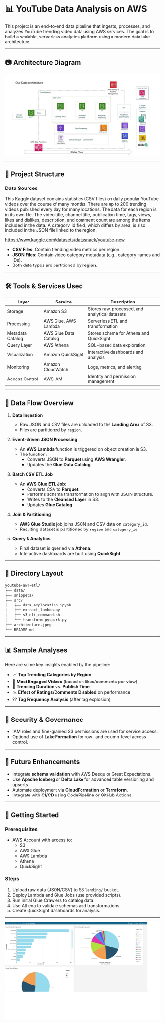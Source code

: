 ﻿
# 📊 YouTube Data Analysis on AWS

This project is an end-to-end data pipeline that ingests, processes, and analyzes YouTube trending video data using AWS services. The goal is to build a scalable, serverless analytics platform using a modern data lake architecture.

---
## 📷 Architecture Diagram

![Architecture](architecture.jpeg)

---
## 📁 Project Structure

### Data Sources

This Kaggle dataset contains statistics (CSV files) on daily popular YouTube videos over the course of many months. There are up to 200 trending videos published every day for many locations. The data for each region is in its own file. The video title, channel title, publication time, tags, views, likes and dislikes, description, and comment count are among the items included in the data. A category_id field, which differs by area, is also included in the JSON file linked to the region.

https://www.kaggle.com/datasets/datasnaek/youtube-new

- **CSV Files**: Contain trending video metrics per region.
- **JSON Files**: Contain video category metadata (e.g., category names and IDs).
- Both data types are partitioned by **region**.

---

## 🛠️ Tools & Services Used

| Layer            | Service               | Description                                   |
|------------------|------------------------|-----------------------------------------------|
| Storage          | Amazon S3              | Stores raw, processed, and analytical datasets |
| Processing       | AWS Glue, AWS Lambda   | Serverless ETL and transformation              |
| Metadata Catalog | AWS Glue Data Catalog  | Stores schema for Athena and QuickSight        |
| Query Layer      | AWS Athena             | SQL-based data exploration                     |
| Visualization    | Amazon QuickSight      | Interactive dashboards and analysis            |
| Monitoring       | Amazon CloudWatch      | Logs, metrics, and alerting                    |
| Access Control   | AWS IAM                | Identity and permission management             |
---

## 🔄 Data Flow Overview

1. **Data Ingestion**
   - Raw JSON and CSV files are uploaded to the **Landing Area** of S3.
   - Files are partitioned by `region`.

2. **Event-driven JSON Processing**
   - An **AWS Lambda** function is triggered on object creation in S3.
   - The function:
     - Converts JSON to **Parquet** using **AWS Wrangler**.
     - Updates the **Glue Data Catalog**.

3. **Batch CSV ETL Job**
   - An **AWS Glue ETL Job**:
     - Converts CSV to **Parquet**.
     - Performs schema transformation to align with JSON structure.
     - Writes to the **Cleansed Layer** in S3.
     - Updates **Glue Catalog**.

4. **Join & Partitioning**
   - **AWS Glue Studio** job joins JSON and CSV data on `category_id`.
   - Resulting dataset is partitioned by `region` and `category_id`.

5. **Query & Analytics**
   - Final dataset is queried via **Athena**.
   - Interactive dashboards are built using **QuickSight**.

---

## 📁 Directory Layout

```
youtube-aws-etl/
├── data/
├── snippets/
├── src/
│   ├── data_exploration.ipynb
│   ├── extract_lambda.py
│   ├── s3_cli_command.sh
│   └── transform_pyspark.py
├── architecture.jpeg
└── README.md

```

---

## 📊 Sample Analyses

Here are some key insights enabled by the pipeline:

- 📈 **Top Trending Categories by Region**
- 🎥 **Most Engaged Videos** (based on likes/comments per view)
- 📅 **Trending Duration** vs. **Publish Time**
- 📉 **Effect of Ratings/Comments Disabled** on performance
- ?? **Tag Frequency Analysis** (after tag explosion)

---

## 🔐 Security & Governance

- IAM roles and fine-grained S3 permissions are used for service access.
- Optional use of **Lake Formation** for row- and column-level access control.

---

## 🧪 Future Enhancements

- Integrate **schema validation** with AWS Deequ or Great Expectations.
- Use **Apache Iceberg** or **Delta Lake** for advanced table versioning and upserts.
- Automate deployment via **CloudFormation** or **Terraform**.
- Integrate with **CI/CD** using CodePipeline or GitHub Actions.

---



## 🚀 Getting Started

### Prerequisites

- AWS Account with access to:
  - S3
  - AWS Glue
  - AWS Lambda
  - Athena
  - QuickSight

### Steps

1. Upload raw data (JSON/CSV) to S3 `landing/` bucket.
2. Deploy Lambda and Glue Jobs (use provided scripts).
3. Run initial Glue Crawlers to catalog data.
4. Use Athena to validate schemas and transformations.
5. Create QuickSight dashboards for analysis.

---
![Analysis](snippets/data-exploration.png)





